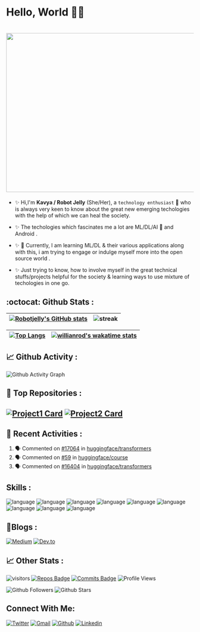 # Hello, World 🙋‍♀️

# <img src="https://user-images.githubusercontent.com/36916536/166684283-53a55102-c443-4cb1-9730-dc39e35027c5.gif" width="1013" height="426">

- :sparkles: Hi,I'm **Kavya / Robot Jelly** (She/Her), a `technology enthusiast` :robot: who is always very keen to know about the great new emerging techologies with the help of which we can heal the society. 

- :sparkles: The techologies which fascinates me a lot are ML/DL/AI :robot: and Android . 

- :sparkles: 🔭 Currently, I am learning ML/DL & their various applications along with this, i am trying to engage or indulge myself more into the open source world .

- :sparkles: Just trying to know, how to involve myself in the great technical stuffs/projects helpful for the society & learning ways to use mixture of techologies in one go.

**:octocat: Github Stats :**
---
|[![Robotjelly's GitHub stats](https://github-readme-stats.vercel.app/api?username=robotjellyzone&count_private=true&show_icons=true&theme=solarized-light&include_all_commits=true&hide_title=true)](https://github.com/robotjellyzone)|![streak](https://github-readme-streak-stats.herokuapp.com/?user=robotjellyzone&theme=solarized-light)|
|---------------------------------------|--------------------------------------------|


|[![Top Langs](https://github-readme-stats.vercel.app/api/top-langs/?username=robotjellyzone&layout=compact&theme=highcontrast)](https://github.com/robotjellyzone)|[![willianrod's wakatime stats](https://github-readme-stats.vercel.app/api/wakatime?username=robotjelly&layout=compact&theme=highcontrast)](https://github.com/robotjellyzone)|
|---------------------------------------------------|------------------------------------------------------------------------------------------------|

**📈 Github Activity :**
---
![Github Activity Graph](https://mysterious-depths-79545.herokuapp.com/graph?username=robotjellyzone&theme=synthwave-84)

📌 **Top Repositories :**
---
[![Project1 Card](https://github-readme-stats.vercel.app/api/pin/?username=robotjellyzone&repo=project-sagemaker-for-sentiment-analysis&theme=buefy)](https://github.com/robotjellyzone) [![Project2 Card](https://github-readme-stats.vercel.app/api/pin/?username=robotjellyzone&repo=Logo-Quiz-Game-Using-Kotlin&theme=buefy)](https://github.com/robotjellyzone)
---

📌 Recent Activities :
---
<!--START_SECTION:activity-->
1. 🗣 Commented on [#17064](https://github.com/huggingface/transformers/issues/17064) in [huggingface/transformers](https://github.com/huggingface/transformers)
2. 🗣 Commented on [#59](https://github.com/huggingface/course/issues/59) in [huggingface/course](https://github.com/huggingface/course)
3. 🗣 Commented on [#16404](https://github.com/huggingface/transformers/issues/16404) in [huggingface/transformers](https://github.com/huggingface/transformers)
<!--END_SECTION:activity-->

**Skills :**
---
![language](https://img.shields.io/badge/Python-FFD43B?style=for-the-badge&logo=python&logoColor=darkgreen) ![language](https://img.shields.io/badge/Java-ED8B00?style=for-the-badge&logo=java&logoColor=white) ![language](https://img.shields.io/badge/Kotlin-0095D5?&style=for-the-badge&logo=kotlin&logoColor=white) ![language](https://img.shields.io/badge/scikit_learn-F7931E?style=for-the-badge&logo=scikit-learn&logoColor=white) ![language](https://img.shields.io/badge/Keras-D00000?style=for-the-badge&logo=Keras&logoColor=white) ![language](https://img.shields.io/badge/Numpy-777BB4?style=for-the-badge&logo=numpy&logoColor=white) ![language](https://img.shields.io/badge/Pandas-2C2D72?style=for-the-badge&logo=pandas&logoColor=white) ![language](https://img.shields.io/badge/MySQL-00000F?style=for-the-badge&logo=mysql&logoColor=white) ![language](https://img.shields.io/badge/Jupyter-F37626.svg?&style=for-the-badge&logo=Jupyter&logoColor=white)

**📝Blogs :**
---
[![Medium](https://img.shields.io/badge/Medium-12100E?style=for-the-badge&logo=medium&logoColor=white)](https://medium.com/@robotjelly.zone) [![Dev.to](https://img.shields.io/badge/dev.to-0A0A0A?style=for-the-badge&logo=dev.to&logoColor=white)](https://dev.to/robotjellyzone)

**📈 Other Stats :**
---

![visitors](https://visitor-badge.glitch.me/badge?page_id=robotjellyzone.readme&left_color=green&right_color=red) [![Repos Badge](https://badges.pufler.dev/repos/robotjellyzone)](https://badges.pufler.dev) [![Commits Badge](https://badges.pufler.dev/commits/all/robotjellyzone)](https://badges.pufler.dev) ![Profile Views](https://komarev.com/ghpvc/?username=robotjellyzone&color=ff69b4)

![Github Followers](https://img.shields.io/github/followers/robotjellyzone?style=social) ![Github Stars](https://img.shields.io/github/stars/robotjellyzone?style=social)

**Connect With Me:**
---
[![Twitter](https://img.shields.io/badge/Twitter-1DA1F2?style=for-the-badge&logo=twitter&logoColor=white)](https://twitter.com/iamrobotjelly) [![Gmail](https://img.shields.io/badge/Gmail-D14836?style=for-the-badge&logo=gmail&logoColor=white)](robotjelly.zone@gmail.com) [![Github](https://img.shields.io/badge/GitHub-100000?style=for-the-badge&logo=github&logoColor=white)](https://github.com/robotjellyzone) [![Linkedin](https://img.shields.io/badge/LinkedIn-0077B5?style=for-the-badge&logo=linkedin&logoColor=white)](https://in.linkedin.com/in/robot-jelly-technologist-enthusiast-0703)






<!--
**robotjellyzone/robotjellyzone** is a ✨ _special_ ✨ repository because its `README.md` (this file) appears on your GitHub profile.

Here are some ideas to get you started:

- 🔭 I’m currently working on ...
- 🌱 I’m currently learning ...
- 👯 I’m looking to collaborate on ...
- 🤔 I’m looking for help with ...
- 💬 Ask me about ...
- 📫 How to reach me: ...
- 😄 Pronouns: ...
- ⚡ Fun fact: ...
-->
